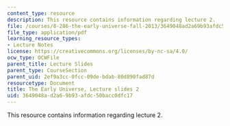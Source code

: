 ```yaml
---
content_type: resource
description: This resource contains information regarding lecture 2.
file: /courses/8-286-the-early-universe-fall-2013/3649048ad2a69b93afdc50bacc0dfc17_MIT8_286F13_lec02.pdf
file_type: application/pdf
learning_resource_types:
- Lecture Notes
license: https://creativecommons.org/licenses/by-nc-sa/4.0/
ocw_type: OCWFile
parent_title: Lecture Slides
parent_type: CourseSection
parent_uid: 2ef9a3cc-0fcc-09de-bdab-80d890fad87d
resourcetype: Document
title: The Early Universe, Lecture slides 2
uid: 3649048a-d2a6-9b93-afdc-50bacc0dfc17
---
```

This resource contains information regarding lecture 2.